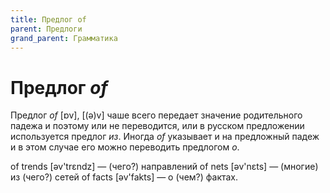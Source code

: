 ```yaml
---
title: Предлог of
parent: Предлоги
grand_parent: Грамматика
---
```


# Предлог *of*

Предлог *of* [ɒv], [(ə)v] чаше всего передает 
значение родительного падежа и поэтому или не переводится, или в
русском предложении используется предлог *из*. Иногда *of*
указывает и на предложный падеж и в этом случае его можно
переводить предлогом *о*.

of trends [əv'trɛndz] — (чего?) направлений
of nets [əv'nɛts] — (многие) из (чего?) сетей
of facts [əv'fakts] — о (чем?) фактах.
